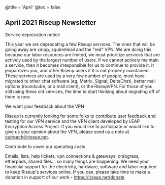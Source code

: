 @title = 'April'
@toc = false

April 2021 Riseup Newsletter
----------------------------

Service deprecation notice

This year we are deprecating a few Riseup services. The ones that will be going away are xmpp, squirrelmail and the "red" VPN. We are doing this because our labor resources are limited, we must prioritize services that are actively used by the largest number of users. If we cannot actively maintain a service, then it becomes irresponsible for us to continue to provide it. It jeopardizes you, and other Riseup users if it is not properly maintained. These services are used by a very few number of people, most have migrated to other chat software (eg. Matrix, Signal, DeltaChat), better mail options (roundcube, or a mail client), or the RiseupVPN. For those of you still using these old services, the time to start thinking about migrating off of them is now.

We want your feedback about the VPN

Riseup is currently looking for some folks to contribute user feedback and testing for our VPN service and the VPN client developed by LEAP Encryption Access Project. If you would like to participate or would like to give us your opinion about the VPN, please send us a note at outreach@riseup.net.

Contribute to cover our operating costs

Emails, lists, help tickets, vpn connections & gateways, crabgrass, etherpads, shared files... so many things are happening. We need your finanicial support for the electricity, hardware, software and labor required to keep Riseup's services online. If you can, please take time to make a donation in support of our work - https://riseup.net/donate
